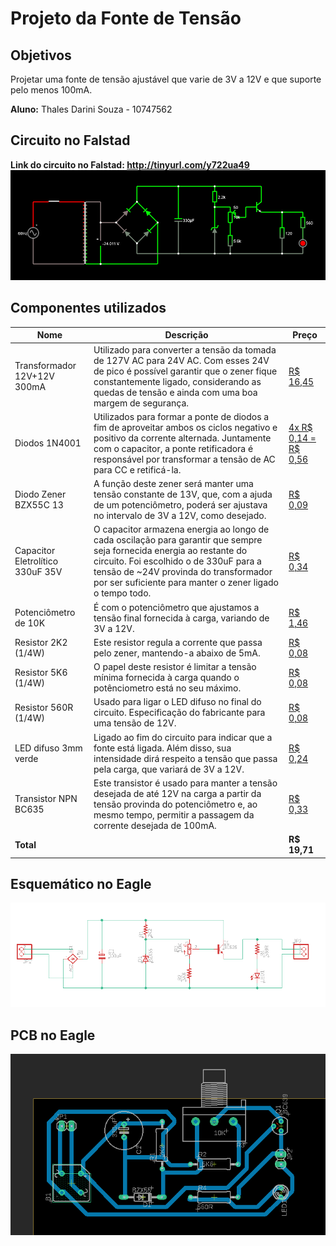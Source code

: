 # Projeto da Fonte de Tensão

## Objetivos

Projetar uma fonte de tensão ajustável que varie de 3V a 12V e que suporte pelo menos 100mA.

**Aluno:** Thales Darini Souza - 10747562

## Circuito no Falstad
**Link do circuito no Falstad: http://tinyurl.com/y722ua49**
![Circuito no Falstad](circuit_falstad.png)

## Componentes utilizados

|Nome|Descrição|Preço|
|---|---|---|
|Transformador 12V+12V 300mA|Utilizado para converter a tensão da tomada de 127V AC para 24V AC. Com esses 24V de pico é possível garantir que o zener fique constantemente ligado, considerando as quedas de tensão e ainda com uma boa margem de segurança.|[R$ 16,45](https://www.baudaeletronica.com.br/transformador-trafo-12v-12v-300ma-110-220vac.html)|
|Diodos 1N4001|Utilizados para formar a ponte de diodos a fim de aproveitar ambos os ciclos negativo e positivo da corrente alternada. Juntamente com o capacitor, a ponte retificadora é responsável por transformar a tensão de AC para CC e retificá-la.|[4x R$ 0,14 = R$ 0,56](https://www.baudaeletronica.com.br/diodo-1n4001.html)| 
|Diodo Zener BZX55C 13|A função deste zener será manter uma tensão constante de 13V, que, com a ajuda de um potenciômetro, poderá ser ajustava no intervalo de 3V a 12V, como desejado.|[R$ 0,09](https://www.baudaeletronica.com.br/diodo-zener-bzx55c-13v-0-5w.html)|
|Capacitor Eletrolítico 330uF 35V|O capacitor armazena energia ao longo de cada oscilação para garantir que sempre seja fornecida energia ao restante do circuito. Foi escolhido o de 330uF para a tensão de ~24V provinda do transformador por ser suficiente para manter o zener ligado o tempo todo.|[R$ 0,34](https://www.baudaeletronica.com.br/capacitor-eletrolitico-330uf-35v.html)|
|Potenciômetro de 10K|É com o potenciômetro que ajustamos a tensão final fornecida à carga, variando de 3V a 12V.|[R$ 1,46](https://www.baudaeletronica.com.br/potenciometro-linear-de-10k-10000.html)|
|Resistor 2K2 (1/4W)|Este resistor regula a corrente que passa pelo zener, mantendo-a abaixo de 5mA.|[R$ 0,08](https://www.baudaeletronica.com.br/resistor-2k2-5-1-4w.html)|
|Resistor 5K6 (1/4W)|O papel deste resistor é limitar a tensão mínima fornecida à carga quando o potênciometro está no seu máximo.|[R$ 0,08](https://www.baudaeletronica.com.br/resistor-5k6-5-1-4w.html)|
|Resistor 560R (1/4W)|Usado para ligar o LED difuso no final do circuito. Especificação do fabricante para uma tensão de 12V.|[R$ 0,08](https://www.baudaeletronica.com.br/resistor-560r-5-1-4w.html)|
|LED difuso 3mm verde|Ligado ao fim do circuito para indicar que a fonte está ligada. Além disso, sua intensidade dirá respeito a tensão que passa pela carga, que variará de 3V a 12V.|[R$ 0,24](https://www.baudaeletronica.com.br/led-difuso-3mm-verde.html)|
|Transistor NPN BC635|Este transistor é usado para manter a tensão desejada de até 12V na carga a partir da tensão provinda do potenciômetro e, ao mesmo tempo, permitir a passagem da corrente desejada de 100mA.|[R$ 0,33](https://www.baudaeletronica.com.br/transistor-npn-bc635.html)|
|**Total**||**R$ 19,71**|

## Esquemático no Eagle 

![Esquemático no Eagle](esquematico_eagle.png)

## PCB no Eagle

![PCB Eagle](PCB_eagle.png)


